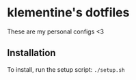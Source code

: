 # klementine's dotfiles

These are my personal configs <3

## Installation

To install, run the setup script:
`./setup.sh`


